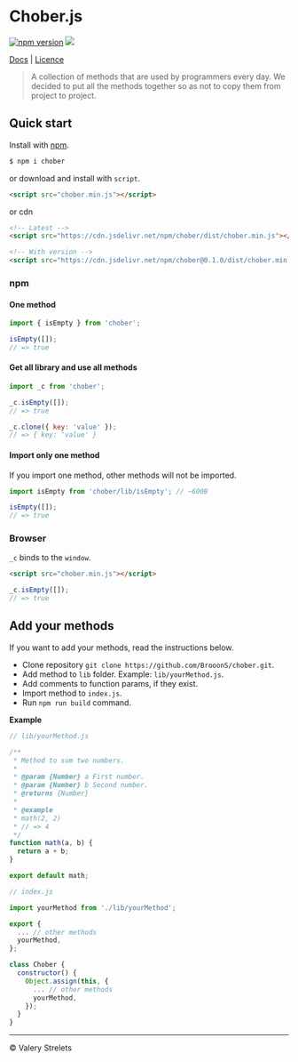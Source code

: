 # Chober.js
[![npm version](https://badge.fury.io/js/chober.svg)](https://brooons.github.io/chober/)
[![](https://data.jsdelivr.com/v1/package/npm/chober/badge)](https://www.jsdelivr.com/package/npm/chober)

[Docs](https://brooons.github.io/chober/) | [Licence](https://github.com/BrooonS/chober/blob/master/LICENSE)

> A collection of methods that are used by programmers every day. We decided to put all the methods together so as not to copy them from project to project.

## Quick start

Install with [npm](https://npmjs.com/).

```sh
$ npm i chober
```

or download and install with `script`.

```html
<script src="chober.min.js"></script>
```

or cdn

```html
<!-- Latest -->
<script src="https://cdn.jsdelivr.net/npm/chober/dist/chober.min.js"></script>

<!-- With version -->
<script src="https://cdn.jsdelivr.net/npm/chober@0.1.0/dist/chober.min.js"></script>
```

### npm

#### One method

```js
import { isEmpty } from 'chober';

isEmpty([]);
// => true
```

#### Get all library and use all methods

```js
import _c from 'chober';

_c.isEmpty([]);
// => true

_c.clone({ key: 'value' });
// => { key: 'value' }
```

#### Import only one method

If you import one method, other methods will not be imported.

```js
import isEmpty from 'chober/lib/isEmpty'; // ~600B

isEmpty([]);
// => true
```

### Browser

`_c` binds to the `window`.

```html
<script src="chober.min.js"></script>
```

```js
_c.isEmpty([]);
// => true
```

## Add your methods

If you want to add your methods, read the instructions below.

- Clone repository `git clone https://github.com/BrooonS/chober.git`.
- Add method to `lib` folder. Example: `lib/yourMethod.js`.
- Add comments to function params, if they exist.
- Import method to `index.js`.
- Run `npm run build` command.

**Example**

```js
// lib/yourMethod.js

/**
 * Method to sum two numbers.
 *
 * @param {Number} a First number.
 * @param {Number} b Second number.
 * @returns {Number}
 *
 * @example
 * math(2, 2)
 * // => 4
 */
function math(a, b) {
  return a + b;
}

export default math;
```

```js
// index.js

import yourMethod from './lib/yourMethod';

export {
  ... // other methods
  yourMethod,
};

class Chober {
  constructor() {
    Object.assign(this, {
      ... // other methods
      yourMethod,
    });
  }
}
```

* * *

&copy; Valery Strelets

